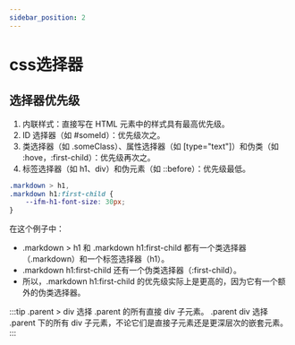 ```yaml
---
sidebar_position: 2
---
```


# css选择器

## 选择器优先级

1. 内联样式：直接写在 HTML 元素中的样式具有最高优先级。
2. ID 选择器（如 #someId）：优先级次之。
3. 类选择器（如 .someClass）、属性选择器（如 [type="text"]）和伪类（如 :hove，:first-child）：优先级再次之。
4. 标签选择器（如 h1、div）和伪元素（如 ::before）：优先级最低。

```css
.markdown > h1,
.markdown h1:first-child {
    --ifm-h1-font-size: 30px;
}
```

在这个例子中：

-   .markdown > h1 和 .markdown h1:first-child 都有一个类选择器（.markdown）和一个标签选择器（h1）。
-   .markdown h1:first-child 还有一个伪类选择器（:first-child）。
-   所以，.markdown h1:first-child 的优先级实际上是更高的，因为它有一个额外的伪类选择器。

:::tip
.parent > div 选择 .parent 的所有直接 div 子元素。
.parent div 选择 .parent 下的所有 div 子元素，不论它们是直接子元素还是更深层次的嵌套元素。
:::
